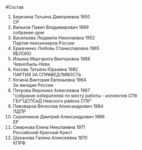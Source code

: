 #Состав
1. Березина Татьяна Дмитриевна 1950   
    СР
2. Вальков Павел Владимирович 1989   
    собрание-дом
3. Васильева Людмила Николаевна 1952   
    Партия пенсионеров России
4. Ермаченко Любовь Станиславовна 1965   
    ЯБЛОКО
5. Ильина Маргарита Викторовна 1988   
    Чернобыль-Нева
6. Косова Татьяна Юрьевна 1982   
    ПАРТИЯ ЗА СПРАВЕДЛИВОСТЬ
7. Кочина Виктория Евгеньевна 1964   
    За женщин России
8. Петрова Вероника Алексеевна 1967   
    "собрание избирателей по месту работы - коллектив СПб ГБУ"ЦСПСиД Невского района СПб"
9. Пивоваров Вячеслав Александрович 1984   
    ЛДПР
10. Скрипников Дмитрий Александрович 1986   
    ЕР
11. Смирнова Елена Николаевна 1971   
    Российский Красный Крест
12. Шаханова Галина Алексеевна 1970   
    КПРФ
